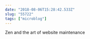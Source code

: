 ```yaml
---
date: "2018-08-06T15:28:42.533Z"
slug: "55722"
tags: ["microblog"]
---
```


Zen and the art of website maintenance

